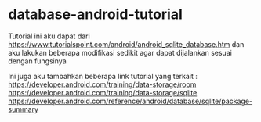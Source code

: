 # database-android-tutorial

Tutorial ini aku dapat dari https://www.tutorialspoint.com/android/android_sqlite_database.htm
dan aku lakukan beberapa modifikasi sedikit agar dapat dijalankan sesuai dengan fungsinya

Ini juga aku tambahkan beberapa link tutorial yang terkait :
https://developer.android.com/training/data-storage/room
https://developer.android.com/training/data-storage/sqlite
https://developer.android.com/reference/android/database/sqlite/package-summary
